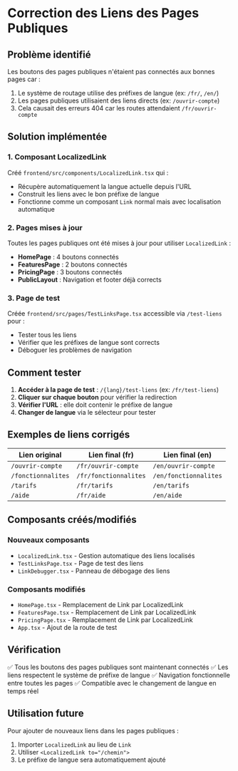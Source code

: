 # Correction des Liens des Pages Publiques

## Problème identifié

Les boutons des pages publiques n'étaient pas connectés aux bonnes pages car :
1. Le système de routage utilise des préfixes de langue (ex: `/fr/`, `/en/`)
2. Les pages publiques utilisaient des liens directs (ex: `/ouvrir-compte`)
3. Cela causait des erreurs 404 car les routes attendaient `/fr/ouvrir-compte`

## Solution implémentée

### 1. Composant LocalizedLink

Créé `frontend/src/components/LocalizedLink.tsx` qui :
- Récupère automatiquement la langue actuelle depuis l'URL
- Construit les liens avec le bon préfixe de langue
- Fonctionne comme un composant `Link` normal mais avec localisation automatique

### 2. Pages mises à jour

Toutes les pages publiques ont été mises à jour pour utiliser `LocalizedLink` :

- **HomePage** : 4 boutons connectés
- **FeaturesPage** : 2 boutons connectés  
- **PricingPage** : 3 boutons connectés
- **PublicLayout** : Navigation et footer déjà corrects

### 3. Page de test

Créée `frontend/src/pages/TestLinksPage.tsx` accessible via `/test-liens` pour :
- Tester tous les liens
- Vérifier que les préfixes de langue sont corrects
- Déboguer les problèmes de navigation

## Comment tester

1. **Accéder à la page de test** : `/{lang}/test-liens` (ex: `/fr/test-liens`)
2. **Cliquer sur chaque bouton** pour vérifier la redirection
3. **Vérifier l'URL** : elle doit contenir le préfixe de langue
4. **Changer de langue** via le sélecteur pour tester

## Exemples de liens corrigés

| Lien original | Lien final (fr) | Lien final (en) |
|---------------|------------------|-----------------|
| `/ouvrir-compte` | `/fr/ouvrir-compte` | `/en/ouvrir-compte` |
| `/fonctionnalites` | `/fr/fonctionnalites` | `/en/fonctionnalites` |
| `/tarifs` | `/fr/tarifs` | `/en/tarifs` |
| `/aide` | `/fr/aide` | `/en/aide` |

## Composants créés/modifiés

### Nouveaux composants
- `LocalizedLink.tsx` - Gestion automatique des liens localisés
- `TestLinksPage.tsx` - Page de test des liens
- `LinkDebugger.tsx` - Panneau de débogage des liens

### Composants modifiés
- `HomePage.tsx` - Remplacement de Link par LocalizedLink
- `FeaturesPage.tsx` - Remplacement de Link par LocalizedLink  
- `PricingPage.tsx` - Remplacement de Link par LocalizedLink
- `App.tsx` - Ajout de la route de test

## Vérification

✅ Tous les boutons des pages publiques sont maintenant connectés
✅ Les liens respectent le système de préfixe de langue
✅ Navigation fonctionnelle entre toutes les pages
✅ Compatible avec le changement de langue en temps réel

## Utilisation future

Pour ajouter de nouveaux liens dans les pages publiques :
1. Importer `LocalizedLink` au lieu de `Link`
2. Utiliser `<LocalizedLink to="/chemin">` 
3. Le préfixe de langue sera automatiquement ajouté
